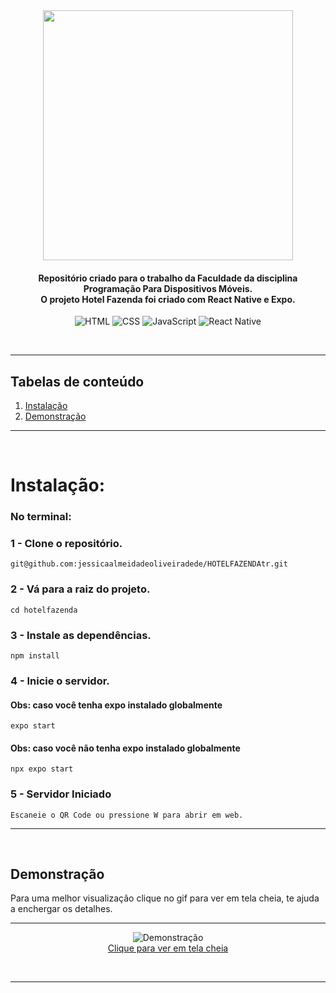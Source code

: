 <div align="center">
<img src="https://miro.medium.com/max/1400/1*safAvjgR68qpQCreDTOcYA.png" width="400">
</div>
<h4 align="center">
  Repositório criado para o trabalho da Faculdade da disciplina Programação Para Dispositivos Móveis. <br>
  O projeto Hotel Fazenda foi criado com React Native e Expo.
</h4>
<p align="center">
  <img alt="HTML" src="https://img.shields.io/badge/HTML5-E34F26?style=for-the-badge&logo=html5&logoColor=white">
  <img alt="CSS" src="https://img.shields.io/badge/CSS3-1572B6?style=for-the-badge&logo=css3&logoColor=white">
  <img alt="JavaScript" src="https://img.shields.io/badge/JavaScript-F7DF1E?style=for-the-badge&logo=javascript&logoColor=323330">
  <img alt="React Native" src="https://img.shields.io/badge/React_Native-20232A?style=for-the-badge&logo=react&logoColor=61DAFB">
</p>

<br>

*******
## Tabelas de conteúdo 
 1. [Instalação](#installation)
 2. [Demonstração](#demonstration)

*******

<br>

<div id="installation">

# **Instalação**:

### **No terminal:**
### **1 -** Clone o repositório.
```console
git@github.com:jessicaalmeidadeoliveiradede/HOTELFAZENDAtr.git
```

### **2 -** Vá para a raiz do projeto.
```console
cd hotelfazenda
```

### **3 -** Instale as dependências.
```console
npm install
```

### **4 -** Inicie o servidor.
#### **Obs:** caso você tenha **expo** instalado globalmente
```console
expo start
```
#### **Obs:** caso você **não** tenha **expo** instalado globalmente
```console
npx expo start
```

### **5 -** Servidor Iniciado
`Escaneie o QR Code ou pressione W para abrir em web.`

---
<br>
</div>
<div id="demonstration">

## **Demonstração**

Para uma melhor visualização clique no gif para ver em tela cheia, te ajuda a enchergar os detalhes.
<hr>

<p align="center">
  <img alt="Demonstração" src="https://user-images.githubusercontent.com/11529722/194431982-10c59636-f4d7-4105-9e32-0e4b3941113c.gif">
  <a href="https://user-images.githubusercontent.com/11529722/194431982-10c59636-f4d7-4105-9e32-0e4b3941113c.gif" target="_blank">
    <br> Clique para ver em tela cheia <br> 
  </a>
</p>
<br>

---
</div>
